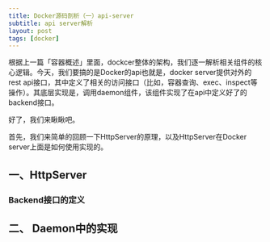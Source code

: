 ```yaml
---
title: Docker源码剖析（一）api-server
subtitle: api server解析
layout: post
tags: [docker]
---
```


根据上一篇「容器概述」里面，dockcer整体的架构，我们逐一解析相关组件的核心逻辑。今天，我们要搞的是Docker的api也就是，docker server提供对外的rest api接口，其中定义了相关的访问接口（比如，容器查询、exec、inspect等操作）。其底层实现是，调用daemon组件，该组件实现了在api中定义好了的backend接口。

好了，我们来瞅瞅吧。

首先，我们来简单的回顾一下HttpServer的原理，以及HttpServer在Docker server上面是如何使用实现的。

## 一、HttpServer 



### Backend接口的定义





## 二、 Daemon中的实现
